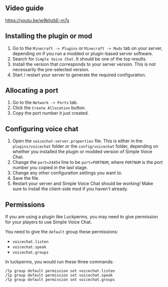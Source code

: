 
## Video guide

https://youtu.be/w9khzbE-m7s

## Installing the plugin or mod

1. Go to the `Minecraft -> Plugins` or `Minecraft -> Mods` tab on your server, depending on if you run a modded or plugin-based server software.
2. Search for `Simple Voice Chat`. It should be one of the top results.
3. Install the version that corresponds to your server version. This is not necessarily the pre-selected version.
4. Start / restart your server to generate the required configuration.

## Allocating a port

1. Go to the `Network -> Ports` tab.
2. Click the `Create Allocation` button.
3. Copy the port number it just created.

## Configuring voice chat

1. Open the `voicechat-server.properties` file. This is either in the `plugins/voicechat` folder or the `config/voicechat` folder, depending on whether you installed the plugin or modded version of Simple Voice Chat.
2. Change the `port=24454` line to be `port=PORTNUM`, where `PORTNUM` is the port number you copied in the last stage.
3. Change any other configuration settings you want to.
4. Save the file.
5. Restart your server and Simple Voice Chat should be working! Make sure to install the client-side mod if you haven't already.

## Permissions

If you are using a plugin like Luckperms, you may need to give permission for your players to use Simple Voice Chat.

You need to give the `default` group these permissions:
- `voicechat.listen`
- `voicechat.speak`
- `voicechat.groups`

In luckperms, you would run these three commands:

```
/lp group default permission set voicechat.listen
/lp group default permission set voicechat.speak
/lp group default permission set voicechat.groups
```
